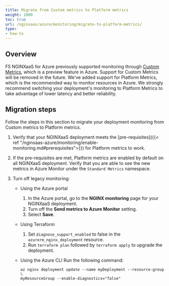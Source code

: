 ```yaml
---
title: Migrate from Custom metrics to Platform metrics
weight: 1000
toc: true
url: /nginxaas/azure/monitoring/migrate-to-platform-metrics/
type:
- how-to
---
```


## Overview

F5 NGINXaaS for Azure previously supported monitoring through [Custom Metrics](https://learn.microsoft.com/en-us/azure/azure-monitor/metrics/metrics-custom-overview), which is a preview feature in Azure. Support for Custom Metrics will be removed in the future. We've added support for Platform Metrics, which is the recommended way to monitor resources in Azure. We strongly recommend switching your deployment's monitoring to Platform Metrics to take advantage of lower latency and better reliability.

## Migration steps

Follow the steps in this section to migrate your deployment monitoring from Custom metrics to Platform metrics.

1. Verify that your NGINXaaS deployment meets the [pre-requisites]({{< ref "/nginxaas-azure/monitoring/enable-monitoring.md#prerequisites">}}) for Platform metrics to work.
2. If the pre-requisites are met, Platform metrics are enabled by default on all NGINXaaS deployment. Verify that you are able to see the new metrics in Azure Monitor under the `Standard Metrics` namespace.
3. Turn off legacy monitoring:

   - Using the Azure portal
     1. In the Azure portal, go to the **NGINX monitoring** page for your NGINXaaS deployment.
     2. Turn off the **Send metrics to Azure Monitor** setting.
     3. Select **Save**.

   - Using Terraform
     1. Set `diagnose_support_enabled` to false in the `azurerm_nginx_deployment` resource.
     2. Run `terraform plan` followed by `terraform apply` to upgrade the deployment.

   - Using the Azure CLI
     Run the following command:
     ```shell
     az nginx deployment update --name myDeployment --resource-group \
     myResourceGroup --enable-diagnostics="false"
     ```
